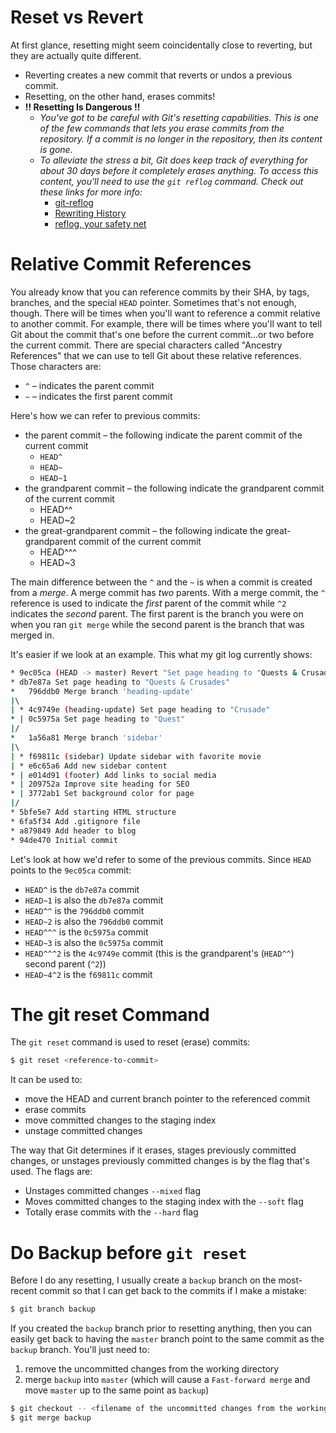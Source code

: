# Reset vs Revert
At first glance, resetting might seem coincidentally close to reverting, but they are actually quite different. 
* Reverting creates a new commit that reverts or undos a previous commit. 
* Resetting, on the other hand, erases commits!
* **!! Resetting Is Dangerous !!**
  * _You've got to be careful with Git's resetting capabilities. This is one of the few commands that lets you erase commits from the repository. If a commit is no longer in the repository, then its content is gone._
  * _To alleviate the stress a bit, Git does keep track of everything for about 30 days before it completely erases anything. To access this content, you'll need to use the `git reflog` command. Check out these links for more info:_
    * [git-reflog](https://git-scm.com/docs/git-reflog)
    * [Rewriting History](https://www.atlassian.com/git/tutorials/rewriting-history)
    * [reflog, your safety net](http://gitready.com/intermediate/2009/02/09/reflog-your-safety-net.html)


# Relative Commit References
You already know that you can reference commits by their SHA, by tags, branches, and the special `HEAD` pointer. Sometimes that's not enough, though. There will be times when you'll want to reference a commit relative to another commit. For example, there will be times where you'll want to tell Git about the commit that's one before the current commit...or two before the current commit. There are special characters called "Ancestry References" that we can use to tell Git about these relative references. Those characters are:
* `^` – indicates the parent commit
* `~` – indicates the first parent commit

Here's how we can refer to previous commits:
* the parent commit – the following indicate the parent commit of the current commit
  * `HEAD^`
  * `HEAD~`
  * `HEAD~1`
* the grandparent commit – the following indicate the grandparent commit of the current commit
  * HEAD^^
  * HEAD~2
* the great-grandparent commit – the following indicate the great-grandparent commit of the current commit
  * HEAD^^^
  * HEAD~3

The main difference between the `^` and the `~` is when a commit is created from a _merge_. A merge commit has _two_ parents. With a merge commit, the `^` reference is used to indicate the _first_ parent of the commit while `^2` indicates the _second_ parent. The first parent is the branch you were on when you ran `git merge` while the second parent is the branch that was merged in.

It's easier if we look at an example. This what my git log currently shows:
```sh
* 9ec05ca (HEAD -> master) Revert "Set page heading to "Quests & Crusades""
* db7e87a Set page heading to "Quests & Crusades"
*   796ddb0 Merge branch 'heading-update'
|\  
| * 4c9749e (heading-update) Set page heading to "Crusade"
* | 0c5975a Set page heading to "Quest"
|/  
*   1a56a81 Merge branch 'sidebar'
|\  
| * f69811c (sidebar) Update sidebar with favorite movie
| * e6c65a6 Add new sidebar content
* | e014d91 (footer) Add links to social media
* | 209752a Improve site heading for SEO
* | 3772ab1 Set background color for page
|/  
* 5bfe5e7 Add starting HTML structure
* 6fa5f34 Add .gitignore file
* a879849 Add header to blog
* 94de470 Initial commit
```

Let's look at how we'd refer to some of the previous commits. Since `HEAD` points to the `9ec05ca` commit:
* `HEAD^` is the `db7e87a` commit
* `HEAD~1` is also the `db7e87a` commit
* `HEAD^^` is the `796ddb0` commit
* `HEAD~2` is also the `796ddb0` commit
* `HEAD^^^` is the `0c5975a` commit
* `HEAD~3` is also the `0c5975a` commit
* `HEAD^^^2` is the `4c9749e` commit (this is the grandparent's (`HEAD^^`) second parent (`^2`)) 
* `HEAD~4^2` is the `f69811c` commit


# The git reset Command
The `git reset` command is used to reset (erase) commits:
```sh
$ git reset <reference-to-commit>
```

It can be used to:
* move the HEAD and current branch pointer to the referenced commit
* erase commits
* move committed changes to the staging index
* unstage committed changes

The way that Git determines if it erases, stages previously committed changes, or unstages previously committed changes is by the flag that's used. The flags are:
* Unstages committed changes `--mixed` flag
* Moves committed changes to the staging index with the `--soft` flag
* Totally erase commits with the `--hard` flag


# Do Backup before `git reset`
Before I do any resetting, I usually create a `backup` branch on the most-recent commit so that I can get back to the commits if I make a mistake:
```sh
$ git branch backup
```

If you created the `backup` branch prior to resetting anything, then you can easily get back to having the `master` branch point to the same commit as the `backup` branch. You'll just need to:
1. remove the uncommitted changes from the working directory
2. merge `backup` into `master` (which will cause a `Fast-forward merge` and move `master` up to the same point as `backup`)
```sh
$ git checkout -- <filename of the uncommitted changes from the working directory>
$ git merge backup
```

